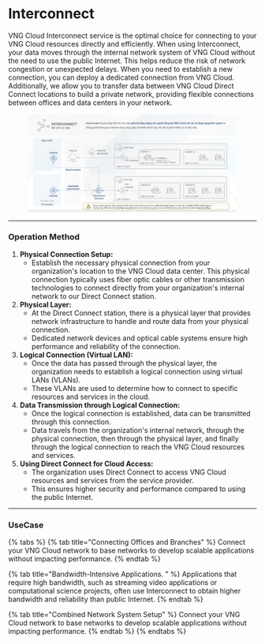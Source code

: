 # Interconnect

VNG Cloud Interconnect service is the optimal choice for connecting to your VNG Cloud resources directly and efficiently. When using Interconnect, your data moves through the internal network system of VNG Cloud without the need to use the public Internet. This helps reduce the risk of network congestion or unexpected delays. When you need to establish a new connection, you can deploy a dedicated connection from VNG Cloud. Additionally, we allow you to transfer data between VNG Cloud Direct Connect locations to build a private network, providing flexible connections between offices and data centers in your network.

<figure><img src="../../../.gitbook/assets/image (520).png" alt=""><figcaption></figcaption></figure>

***

### Operation Method <a href="#interconnect-cachthuchoatdong" id="interconnect-cachthuchoatdong"></a>

1. **Physical Connection Setup:**
   * Establish the necessary physical connection from your organization's location to the VNG Cloud data center. This physical connection typically uses fiber optic cables or other transmission technologies to connect directly from your organization's internal network to our Direct Connect station.
2. **Physical Layer:**
   * At the Direct Connect station, there is a physical layer that provides network infrastructure to handle and route data from your physical connection.
   * Dedicated network devices and optical cable systems ensure high performance and reliability of the connection.
3. **Logical Connection (Virtual LAN):**
   * Once the data has passed through the physical layer, the organization needs to establish a logical connection using virtual LANs (VLANs).
   * These VLANs are used to determine how to connect to specific resources and services in the cloud.
4. **Data Transmission through Logical Connection:**
   * Once the logical connection is established, data can be transmitted through this connection.
   * Data travels from the organization's internal network, through the physical connection, then through the physical layer, and finally through the logical connection to reach the VNG Cloud resources and services.
5. **Using Direct Connect for Cloud Access:**
   * The organization uses Direct Connect to access VNG Cloud resources and services from the service provider.
   * This ensures higher security and performance compared to using the public Internet.

***

### UseCase <a href="#interconnect-truonghopsudung" id="interconnect-truonghopsudung"></a>

{% tabs %}
{% tab title="Connecting Offices and Branches" %}
Connect your VNG Cloud network to base networks to develop scalable applications without impacting performance.
{% endtab %}

{% tab title="Bandwidth-Intensive Applications. " %}
Applications that require high bandwidth, such as streaming video applications or computational science projects, often use Interconnect to obtain higher bandwidth and reliability than public Internet.
{% endtab %}

{% tab title="Combined Network System Setup" %}
Connect your VNG Cloud network to base networks to develop scalable applications without impacting performance.
{% endtab %}
{% endtabs %}
